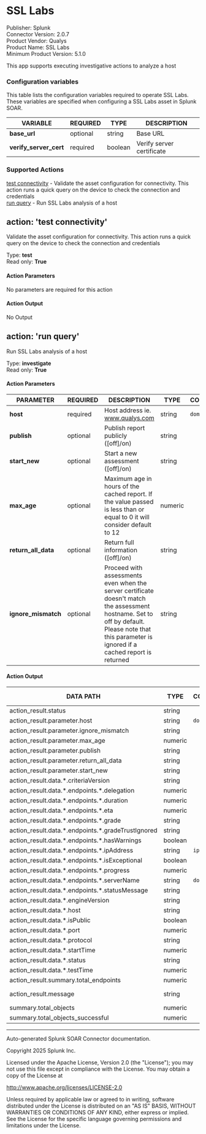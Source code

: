 # SSL Labs

Publisher: Splunk \
Connector Version: 2.0.7 \
Product Vendor: Qualys \
Product Name: SSL Labs \
Minimum Product Version: 5.1.0

This app supports executing investigative actions to analyze a host

### Configuration variables

This table lists the configuration variables required to operate SSL Labs. These variables are specified when configuring a SSL Labs asset in Splunk SOAR.

VARIABLE | REQUIRED | TYPE | DESCRIPTION
-------- | -------- | ---- | -----------
**base_url** | optional | string | Base URL |
**verify_server_cert** | required | boolean | Verify server certificate |

### Supported Actions

[test connectivity](#action-test-connectivity) - Validate the asset configuration for connectivity. This action runs a quick query on the device to check the connection and credentials \
[run query](#action-run-query) - Run SSL Labs analysis of a host

## action: 'test connectivity'

Validate the asset configuration for connectivity. This action runs a quick query on the device to check the connection and credentials

Type: **test** \
Read only: **True**

#### Action Parameters

No parameters are required for this action

#### Action Output

No Output

## action: 'run query'

Run SSL Labs analysis of a host

Type: **investigate** \
Read only: **True**

#### Action Parameters

PARAMETER | REQUIRED | DESCRIPTION | TYPE | CONTAINS
--------- | -------- | ----------- | ---- | --------
**host** | required | Host address ie. www.qualys.com | string | `domain` |
**publish** | optional | Publish report publicly ([off]/on) | string | |
**start_new** | optional | Start a new assessment ([off]/on) | string | |
**max_age** | optional | Maximum age in hours of the cached report. If the value passed is less than or equal to 0 it will consider default to 12 | numeric | |
**return_all_data** | optional | Return full information ([off]/on) | string | |
**ignore_mismatch** | optional | Proceed with assessments even when the server certificate doesn't match the assessment hostname. Set to off by default. Please note that this parameter is ignored if a cached report is returned | string | |

#### Action Output

DATA PATH | TYPE | CONTAINS | EXAMPLE VALUES
--------- | ---- | -------- | --------------
action_result.status | string | | success failed |
action_result.parameter.host | string | `domain` | www.phantom.us |
action_result.parameter.ignore_mismatch | string | | false |
action_result.parameter.max_age | numeric | | 0 |
action_result.parameter.publish | string | | false |
action_result.parameter.return_all_data | string | | false |
action_result.parameter.start_new | string | | false |
action_result.data.\*.criteriaVersion | string | | |
action_result.data.\*.endpoints.\*.delegation | numeric | | |
action_result.data.\*.endpoints.\*.duration | numeric | | |
action_result.data.\*.endpoints.\*.eta | numeric | | |
action_result.data.\*.endpoints.\*.grade | string | | |
action_result.data.\*.endpoints.\*.gradeTrustIgnored | string | | |
action_result.data.\*.endpoints.\*.hasWarnings | boolean | | |
action_result.data.\*.endpoints.\*.ipAddress | string | `ip` | |
action_result.data.\*.endpoints.\*.isExceptional | boolean | | |
action_result.data.\*.endpoints.\*.progress | numeric | | |
action_result.data.\*.endpoints.\*.serverName | string | `domain` | |
action_result.data.\*.endpoints.\*.statusMessage | string | | |
action_result.data.\*.engineVersion | string | | |
action_result.data.\*.host | string | | |
action_result.data.\*.isPublic | boolean | | false |
action_result.data.\*.port | numeric | | 80 |
action_result.data.\*.protocol | string | | |
action_result.data.\*.startTime | numeric | | |
action_result.data.\*.status | string | | success failed |
action_result.data.\*.testTime | numeric | | |
action_result.summary.total_endpoints | numeric | | 1 |
action_result.message | string | | successfully passed |
summary.total_objects | numeric | | 0 |
summary.total_objects_successful | numeric | | 0 |

______________________________________________________________________

Auto-generated Splunk SOAR Connector documentation.

Copyright 2025 Splunk Inc.

Licensed under the Apache License, Version 2.0 (the "License");
you may not use this file except in compliance with the License.
You may obtain a copy of the License at

http://www.apache.org/licenses/LICENSE-2.0

Unless required by applicable law or agreed to in writing,
software distributed under the License is distributed on an "AS IS" BASIS,
WITHOUT WARRANTIES OR CONDITIONS OF ANY KIND, either express or implied.
See the License for the specific language governing permissions and limitations under the License.
